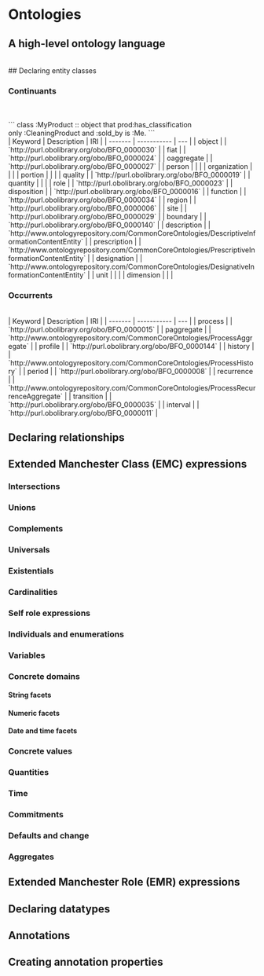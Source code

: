 # Ontologies

## A high-level ontology language
<br>
## Declaring entity classes

### Continuants
<br>
<br>
```
class :MyProduct :: object that prod:has_classification only :CleaningProduct and :sold_by is :Me.
```
<br>
| Keyword | Description | IRI |
| ------- | ----------- | --- |
| object |  | `http://purl.obolibrary.org/obo/BFO_0000030` |
| fiat |  | `http://purl.obolibrary.org/obo/BFO_0000024` |
| oaggregate |  | `http://purl.obolibrary.org/obo/BFO_0000027` |
| person |  |  |
| organization |  |  |
| portion |  |  |
| quality |  | `http://purl.obolibrary.org/obo/BFO_0000019` |
| quantity |  |  |
| role |  | `http://purl.obolibrary.org/obo/BFO_0000023` |
| disposition |  | `http://purl.obolibrary.org/obo/BFO_0000016` |
| function |  | `http://purl.obolibrary.org/obo/BFO_0000034` |
| region |  | `http://purl.obolibrary.org/obo/BFO_0000006` |
| site |  | `http://purl.obolibrary.org/obo/BFO_0000029` |
| boundary |  | `http://purl.obolibrary.org/obo/BFO_0000140` |
| description |  | `http://www.ontologyrepository.com/CommonCoreOntologies/DescriptiveInformationContentEntity` |
| prescription |  | `http://www.ontologyrepository.com/CommonCoreOntologies/PrescriptiveInformationContentEntity` |
| designation |  | `http://www.ontologyrepository.com/CommonCoreOntologies/DesignativeInformationContentEntity` |
| unit |  |  |
| dimension |  |  |

### Occurrents
<br>
| Keyword | Description | IRI |
| ------- | ----------- | --- |
| process |  | `http://purl.obolibrary.org/obo/BFO_0000015` |
| paggregate |  | `http://www.ontologyrepository.com/CommonCoreOntologies/ProcessAggregate` |
| profile |  | `http://purl.obolibrary.org/obo/BFO_0000144` |
| history |  | `http://www.ontologyrepository.com/CommonCoreOntologies/ProcessHistory` |
| period |  | `http://purl.obolibrary.org/obo/BFO_0000008` |
| recurrence |  | `http://www.ontologyrepository.com/CommonCoreOntologies/ProcessRecurrenceAggregate` |
| transition |  | `http://purl.obolibrary.org/obo/BFO_0000035` |
| interval |  | `http://purl.obolibrary.org/obo/BFO_0000011` |

## Declaring relationships

## Extended Manchester Class (EMC) expressions

### Intersections

### Unions

### Complements

### Universals

### Existentials

### Cardinalities

### Self role expressions

### Individuals and enumerations

### Variables

### Concrete domains

#### String facets

#### Numeric facets

#### Date and time facets

### Concrete values

### Quantities

### Time

### Commitments

### Defaults and change

### Aggregates

## Extended Manchester Role (EMR) expressions

## Declaring datatypes

## Annotations

## Creating annotation properties